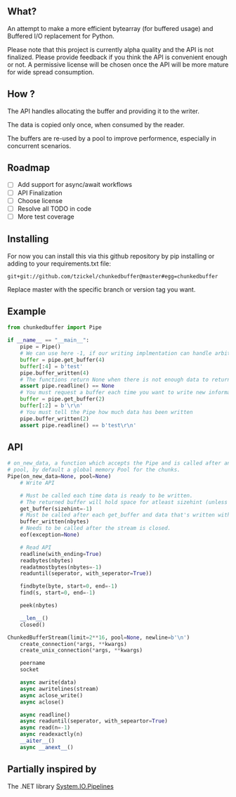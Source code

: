 ## What?
An attempt to make a more efficient bytearray (for buffered usage) and Buffered I/O replacement for Python.

Please note that this project is currently alpha quality and the API is not finalized. Please provide feedback if you think the API is convenient enough or not. A permissive license will be chosen once the API will be more mature for wide spread consumption.

## How ?
The API handles allocating the buffer and providing it to the writer.

The data is copied only once, when consumed by the reader.

The buffers are re-used by a pool to improve performence, especially in concurrent scenarios.

## Roadmap
- [ ] Add support for async/await workflows
- [ ] API Finalization
- [ ] Choose license
- [ ] Resolve all TODO in code
- [ ] More test coverage

## Installing
For now you can install this via this github repository by pip installing or adding to your requirements.txt file:

```
git+git://github.com/tzickel/chunkedbuffer@master#egg=chunkedbuffer
```

Replace master with the specific branch or version tag you want.

## Example
```python
from chunkedbuffer import Pipe

if __name__ == "__main__":
    pipe = Pipe()
    # We can use here -1, if our writing implmentation can handle arbitrary sizes (like socket.recv_into can)
    buffer = pipe.get_buffer(4)
    buffer[:4] = b'test'
    pipe.buffer_written(4)
    # The functions return None when there is not enough data to return
    assert pipe.readline() == None
    # You must request a buffer each time you want to write new information
    buffer = pipe.get_buffer(2)
    buffer[:2] = b'\r\n'
    # You must tell the Pipe how much data has been written
    pipe.buffer_written(2)
    assert pipe.readline() == b'test\r\n'
```

## API
```python
# on_new_data, a function which accepts the Pipe and is called after any write operation.
# pool, by default a global memory Pool for the chunks.
Pipe(on_new_data=None, pool=None)
    # Write API

    # Must be called each time data is ready to be written.
    # The returned buffer will hold space for atleast sizehint (unless it's -1, which it will have space for atleast 1 byte).
    get_buffer(sizehint=-1)
    # Must be called after each get_buffer and data that's written with the number of bytes written.
    buffer_written(nbytes)
    # Needs to be called after the stream is closed.
    eof(exception=None)

    # Read API
    readline(with_ending=True)
    readbytes(nbytes)
    readatmostbytes(nbytes=-1)
    readuntil(seperator, with_seperator=True))

    findbyte(byte, start=0, end=-1)
    find(s, start=0, end=-1)

    peek(nbytes)

    __len__()
    closed()
```


```python
ChunkedBufferStream(limit=2**16, pool=None, newline=b'\n')
    create_connection(*args, **kwargs)
    create_unix_connection(*args, **kwargs)

    peername
    socket

    async awrite(data)
    async awritelines(stream)
    async aclose_write()
    async aclose()

    async readline()
    async readuntil(seperator, with_sepeartor=True)
    async read(n=-1)
    async readexactly(n)
    __aiter__()
    async __anext__()
```

## Partially inspired by
The .NET library [System.IO.Pipelines](https://docs.microsoft.com/en-us/dotnet/standard/io/pipelines)
